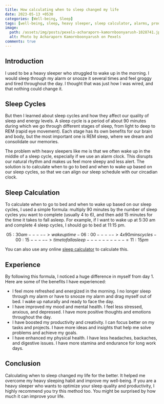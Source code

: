 ```yaml
---
title: How calculating when to sleep changed my life
date: 2023-05-13 +0530
categories: [Well-being, Sleep]
tags: [well-being, sleep, heavy sleeper, sleep calculator, alarms, productivity]
image:
  path: /assets/img/posts/pexels-acharaporn-kamornboonyarush-1028741.jpg
  alt: Photo by Acharaporn Kamornboonyarush on Pexels
comments: true
---
```


## Introduction
I used to be a heavy sleeper who struggled to wake up in the morning. I would sleep through my alarm or snooze it several times and feel groggy and tired throughout the day. I thought that was just how I was wired, and that nothing could change it.

## Sleep Cycles
But then I learned about sleep cycles and how they affect our quality of sleep and energy levels. A sleep cycle is a period of about 90 minutes during which we go through different stages of sleep, from light to deep to REM (rapid eye movement). Each stage has its own benefits for our brain and body, but the most important one is REM sleep, where we dream and consolidate our memories.

The problem with heavy sleepers like me is that we often wake up in the middle of a sleep cycle, especially if we use an alarm clock. This disrupts our natural rhythm and makes us feel more sleepy and less alert. The solution is to calculate when to go to bed and when to wake up based on our sleep cycles, so that we can align our sleep schedule with our circadian clock.

## Sleep Calculation
To calculate when to go to bed and when to wake up based on our sleep cycles, I used a simple formula: multiply 90 minutes by the number of sleep cycles you want to complete (usually 4 to 6), and then add 15 minutes for the time it takes to fall asleep. For example, if I want to wake up at 5:30 am and complete 4 sleep cycles, I should go to bed at 11:15 pm.

```math
    05:30 am -----> wakeup time
  - 06:00    -----> 4 x 90 mins cycles
  - 00:15    -----> time to fall asleep
  ----------
  = 11:15 pm
```

You can also use any online [sleep calculator](https://sleepcalculator.com/) to calculate this.

## Experience
By following this formula, I noticed a huge difference in myself from day 1. Here are some of the benefits I have experienced:

- I feel more refreshed and energized in the morning. I no longer sleep through my alarm or have to snooze my alarm and drag myself out of bed. I wake up naturally and ready to face the day.
- I have improved my mood and mental health. I feel less stressed, anxious, and depressed. I have more positive thoughts and emotions throughout the day.
- I have boosted my productivity and creativity. I can focus better on my tasks and projects. I have more ideas and insights that help me solve problems and achieve my goals.
- I have enhanced my physical health. I have less headaches, backaches, and digestive issues. I have more stamina and endurance for long work days.

## Conclusion
Calculating when to sleep changed my life for the better. It helped me overcome my heavy sleeping habit and improve my well-being. If you are a heavy sleeper who wants to optimize your sleep quality and productivity, I highly recommend you try this method too. You might be surprised by how much it can improve your life.
